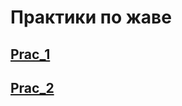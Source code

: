# Практики по жаве
## [Prac_1](https://github.com/Derev005/Java/tree/main/prac_1)
## [Prac_2](https://github.com/Derev005/Java/tree/main/prac_2)
